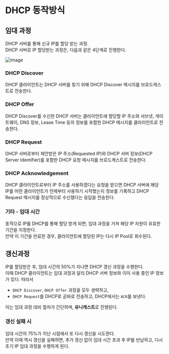 # DHCP 동작방식


## 임대 과정

DHCP 서버를 통해 신규 IP를 할당 받는 과정.  
DHCP 서버로 IP 할당받는 과정은, 다음과 같은 4단계로 진행한다.

![image](https://user-images.githubusercontent.com/78713176/224216858-9a474174-2ef6-4b96-9f21-2138ab6496eb.png)

### DHCP Discover

DHCP 클라이언트는 DHCP 서버를 찾기 위해 DHCP Discover 메시지를 브로드캐스트로 전송한다.

### DHCP Offer

DHCP Discover를 수신한 DHCP 서버는 클라이언트에 할당할 IP 주소와 서브넷, 게이트웨이, DNS 정보, Lease Time 등의 정보를 포함한 DHCP 메시지를 클라이언트로 전송한다.

### DHCP Request

DHCP 서버로부터 제안받은 IP 주소(Requested IP)와 DHCP 서버 정보(DHCP Server Identifier)를 포함한 DHCP 요청 메시지를 브로드캐스트로 전송한다.

### DHCP Acknowledgement

DHCP 클라이언트로부터 IP 주소를 사용하겠다는 요청을 받으면 DHCP 서버에 해당 IP를 어떤 클라이언트가 언제부터 사용하기 시작했는지 정보를 기록하고 DHCP Request 메시지를 정상적으로 수신했다는 응답을 전송한다.

### 기타 - 임대 시간

동적으로 IP를 DHCP를 통해 할당 받게 되면, 임대 과정을 거쳐 해당 IP 자원이 유효한 기간을 지정한다.  
만약 이 기간을 만료한 경우, 클라이언트에 할당된 IP는 다시 IP Pool로 회수된다.

## 갱신과정

IP를 할당받은 후, 임대 시간의 50%가 지나면 DHCP 갱신 과정을 수행한다.  
이때 DHCP 클라이언트는 임대 과정과 달리 DHCP 서버 정보와 이미 사용 중인 IP 정보가 있다. 따라서

+ `DHCP Discover`, `DHCP Offer` 과정을 모두 생략하고, 
+ `DHCP Request`를 DHCP로 곧바로 전송하고, DHCP에서는 `ACK`를 보낸다.

이는 임대 과정 대비 절차가 간단하며, **유니캐스트**로 진행된다.


### 갱신 실패 시

임대 시간의 75%가 지난 시점에서 또 다시 갱신을 시도한다.  
만약 이때 역시 갱신을 실패하면, 추가 갱신 없이 임대 시간 초과 후 IP를 반납하고, 다시 초기 IP 임대 과정을 수행하게 된다.